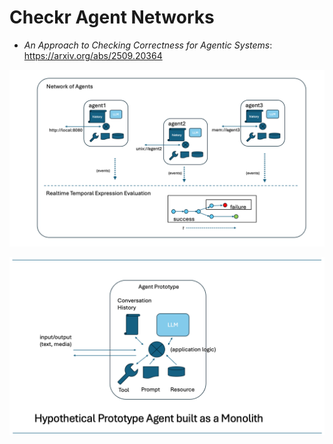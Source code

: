 # Checkr Agent Networks

- *An Approach to Checking Correctness for Agentic Systems*: https://arxiv.org/abs/2509.20364

![Network of Agents](./pics/Slide2.png)

![Single Agent Schematic](./pics/Slide3.png)
